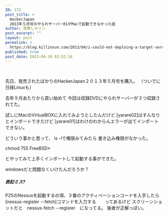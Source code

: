 ```yaml
---
ID: 172
post_title: >
  HackerJapan
  2013年５月号のやられサーバー01がMacで起動できなかった話
author: 首無しキリン
post_excerpt: ""
layout: post
permalink: >
  https://blog.killinsun.com/2013/04/i-could-not-deploing-a-target-server-01-on-my-macos/
published: true
post_date: 2013-04-10 01:52:16
---
```

&nbsp;
<div class="section">

先日、発売されたばかりのHackerJapan２０１３年５月号を購入。
（ついでに日経Linuxも）

去年９月あたりから買い始めて
今回は収録DVDにやられサーバーが３つ収録されてた。

試しにMacのVirtualBOXに入れてみようとしたんだけど
[yarare02]はすんなりとインポートできたけど
[yarare01]はわけのわからんエラーが出てインポートできない。

どういう事かと思って、 ls -lで権限みてみたら
書き込み権限がなかった。

chmod 755 FreeBSD*

とやってみて上手くインポートして起動する事ができた。

windowsだと問題なくいけたんだろうか？
<h5>表記ミス?</h5>
P25のNessusを起動するの項、３番のアクティベーションコードを入手したら
[nessus-register --fetch]コマンドを入力する　　ってあるけど
スクリーンショットだと　nessus-fetch --register　になってる。
後者が正解っぽい。

</div>